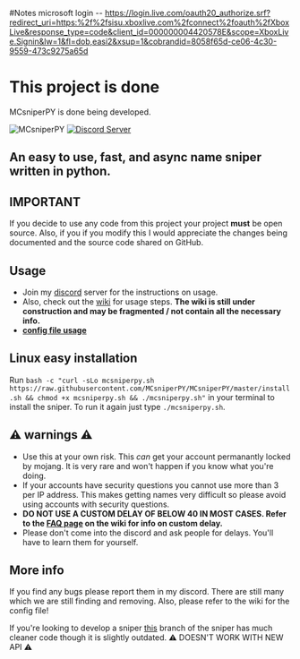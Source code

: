 #Notes
microsoft login --
https://login.live.com/oauth20_authorize.srf?redirect_uri=https:%2f%2fsisu.xboxlive.com%2fconnect%2foauth%2fXboxLive&response_type=code&client_id=000000004420578E&scope=XboxLive.Signin&lw=1&fl=dob,easi2&xsup=1&cobrandid=8058f65d-ce06-4c30-9559-473c9275a65d


















# This project is done

MCsniperPY is done being developed.

![MCsniperPY](https://i.imgur.com/qdr2ZHD.png)
[![Discord Server](https://img.shields.io/discord/734794891258757160?label=Discord)](https://discord.gg/pFQQwNkuc3)
## An easy to use, fast, and async name sniper written in python.

## IMPORTANT

If you decide to use any code from this project your project **must** be open source. Also, if you if you modify this I would appreciate the changes being documented and the source code shared on GitHub.

## Usage

- Join my [discord](https://discord.gg/pFQQwNkuc3) server for the instructions on usage.
- Also, check out the [wiki](https://github.com/Kqzz/MCsniperPY/wiki) for usage steps. **The wiki is still under construction and may be fragmented / not contain all the necessary info.**
- **[config file usage](https://github.com/Kqzz/MCsniperPY/wiki/config)**

## Linux easy installation

Run `bash -c "curl -sLo mcsniperpy.sh https://raw.githubusercontent.com/MCsniperPY/MCsniperPY/master/install.sh && chmod +x mcsniperpy.sh && ./mcsniperpy.sh"` in your terminal to install the sniper. To run it again just type `./mcsniperpy.sh`. 


## ⚠ warnings ⚠
- Use this at your own risk. This *can* get your account permanantly locked by mojang. It is very rare and won't happen if you know what you're doing.
- If your accounts have security questions you cannot use more than 3 per IP address. This makes getting names very difficult so please avoid using accounts with security questions.
- **DO NOT USE A CUSTOM DELAY OF BELOW 40 IN MOST CASES. Refer to the [FAQ page](https://github.com/Kqzz/MCsniperPY/wiki/FAQ) on the wiki for info on custom delay.**
- Please don't come into the discord and ask people for delays. You'll have to learn them for yourself.

## More info

If you find any bugs please report them in my discord. There are still many which we are still finding and removing. Also, please refer to the wiki for the config file!

If you're looking to develop a sniper [this](https://github.com/AlvinoNguyen/MCsniperPY) branch of the sniper has much cleaner code though it is slightly outdated. ⚠ DOESN'T WORK WITH NEW API ⚠
